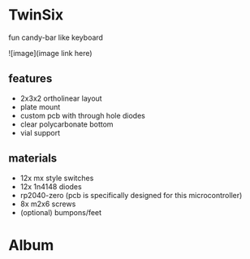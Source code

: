 # TwinSix
fun candy-bar like keyboard

![image](image link here)

## features
- 2x3x2 ortholinear layout
- plate mount
- custom pcb with through hole diodes
- clear polycarbonate bottom
- vial support

## materials
- 12x mx style switches
- 12x 1n4148 diodes
- rp2040-zero (pcb is specifically designed for this microcontroller)
- 8x m2x6 screws
- (optional) bumpons/feet

# Album
